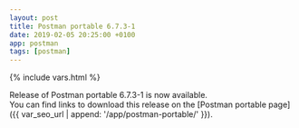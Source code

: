 ```yaml
---
layout: post
title: Postman portable 6.7.3-1
date: 2019-02-05 20:25:00 +0100
app: postman
tags: [postman]
---
```

{% include vars.html %}

Release of Postman portable 6.7.3-1 is now available.<br />
You can find links to download this release on the [Postman portable page]({{ var_seo_url | append: '/app/postman-portable/' }}).
